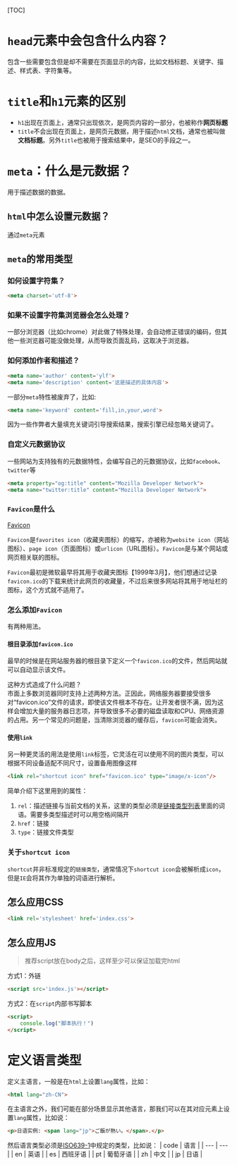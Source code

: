 [TOC]

# `head`元素中会包含什么内容？
包含一些需要包含但是却不需要在页面显示的内容，比如文档标题、关键字、描述、样式表、字符集等。

# `title`和`h1`元素的区别
- `h1`出现在页面上，通常只出现依次，是网页内容的一部分，也被称作**网页标题**
- `title`不会出现在页面上，是网页元数据，用于描述`html`文档，通常也被叫做**文档标题**。另外`title`也被用于搜索结果中，是SEO的手段之一。

# `meta`：什么是元数据？
用于描述数据的数据。

## `html`中怎么设置元数据？
通过`meta`元素

## `meta`的常用类型
### 如何设置字符集？
```html
<meta charset='utf-8'>
```

### 如果不设置字符集浏览器会怎么处理？
一部分浏览器（比如chrome）对此做了特殊处理，会自动修正错误的编码，但其他一些浏览器可能没做处理，从而导致页面乱码，这取决于浏览器。

### 如何添加作者和描述？
```html
<meta name='author' content='ylf'>
<meta name='description' content='这是描述的具体内容'>
```

一部分`meta`特性被废弃了，比如:
```html
<meta name='keyword' content='fill,in,your,word'>
```
因为一些作弊者大量填充关键词引导搜索结果，搜索引擎已经忽略关键词了。

### 自定义元数据协议
一些网站为支持独有的元数据特性，会编写自己的元数据协议，比如`facebook`、`twitter`等
```html
<meta property="og:title" content="Mozilla Developer Network">
<meta name="twitter:title" content="Mozilla Developer Network">
```

### `Favicon`是什么
[Favicon](https://zh.wikipedia.org/wiki/Favicon)

`Favicon`是`favorites icon`（收藏夹图标）的缩写，亦被称为`website icon`（网站图标）、`page icon`（页面图标）或`urlicon`（URL图标）。`Favicon`是与某个网站或网页相关联的图标。

`Favicon`最初是微软最早将其用于收藏夹图标【1999年3月】，他们想通过记录`favicon.ico`的下载来统计此网页的收藏量，不过后来很多网站将其用于地址栏的图标，这个方式就不适用了。

### 怎么添加`Favicon`
有两种用法。

#### 根目录添加`favicon.ico`
最早的时候是在网站服务器的根目录下定义一个`favicon.ico`的文件，然后网站就可以自动显示该文件。

这种方式造成了什么问题？<br/>
市面上多数浏览器同时支持上述两种方法。正因此，网络服务器要接受很多对“favicon.ico”文件的请求，即使该文件根本不存在。让开发者很不满，因为这样会增加大量的服务器日志项，并导致很多不必要的磁盘读取和CPU、网络资源的占用。另一个常见的问题是，当清除浏览器的缓存后，`favicon`可能会消失。

#### 使用`link`
另一种更灵活的用法是使用`link`标签，它灵活在可以使用不同的图片类型，可以根据不同设备适配不同尺寸，设置备用图像这样
```html
<link rel="shortcut icon" href="favicon.ico" type="image/x-icon"/>
```
简单介绍下这里用到的属性：
1. `rel`：描述链接与当前文档的关系，这里的类型必须是[链接类型列表](https://developer.mozilla.org/zh-CN/docs/Web/HTML/Link_types)里面的词语。需要多类型描述时可以用空格间隔开
2. `href`：链接
3. `type`：链接文件类型

### 关于`shortcut icon`
`shortcut`并非标准规定的`链接类型`，通常情况下`shortcut icon`会被解析成`icon`，但是`IE`会将其作为单独的词语进行解析。

## 怎么应用CSS
```html
<link rel='stylesheet' href='index.css'>
```

## 怎么应用JS
> 推荐script放在body之后，这样至少可以保证加载完html

方式1：外链
```html
<script src='index.js'></script>
```

方式2：在`script`内部书写脚本
```html
<script>
    console.log("脚本执行！")
</script>
```

# 定义语言类型
定义主语言，一般是在`html`上设置`lang`属性，比如：
```html
<html lang="zh-CN">
```

在主语言之外，我们可能在部分场景显示其他语言，那我们可以在其对应元素上设置`lang`属性，比如说：
```html
<p>日语实例: <span lang="jp">ご飯が熱い。</span>.</p>
```

然后语言类型必须是[ISO639-1](https://en.wikipedia.org/wiki/ISO_639-1)中规定的类型，比如说：
| code | 语言 |
| --- | --- | 
| en | 英语 | 
| es | 西班牙语 | 
| pt | 葡萄牙语 | 
| zh | 中文 |
| jp | 日语 | 
